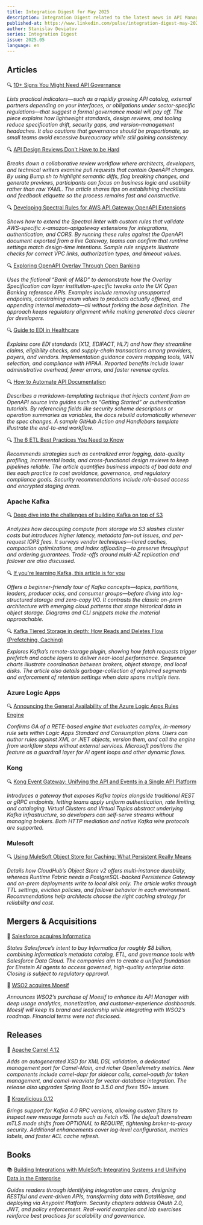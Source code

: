 ```yaml
---
title: Integration Digest for May 2025
description: Integration Digest related to the latest news in API Management, iPaaS, ESB, Integration frameworks, message brokers, etc.
published-at: https://www.linkedin.com/pulse/integration-digest-may-2025-stanislav-deviatov-i5bxf/
author: Stanislav Deviatov
series: Integration Digest
issue: 2025.05
language: en
---
```


## Articles

🔍 [10+ Signs You Might Need API Governance](https://nordicapis.com/10-signs-you-might-need-api-governance/)

*Lists practical indicators—such as a rapidly growing API catalog, external partners depending on your interfaces, or obligations under sector-specific regulations—that suggest a formal governance model will pay off. The piece explains how lightweight standards, design reviews, and tooling reduce specification drift, security gaps, and version-management headaches. It also cautions that governance should be proportionate, so small teams avoid excessive bureaucracy while still gaining consistency.*

🔍 [API Design Reviews Don't Have to be Hard](https://apisyouwonthate.com/blog/api-design-reviews-dont-have-to-be-hard/)

*Breaks down a collaborative review workflow where architects, developers, and technical writers examine pull requests that contain OpenAPI changes. By using Bump.sh to highlight semantic diffs, flag breaking changes, and generate previews, participants can focus on business logic and usability rather than raw YAML. The article shares tips on establishing checklists and feedback etiquette so the process remains fast and constructive.*

🔍 [Developing Spectral Rules for AWS API Gateway OpenAPI Extensions](http://apievangelist.com/2025/05/09/developing-spectral-rules-for-aws-api-gateway-openapi-extensions/)

*Shows how to extend the Spectral linter with custom rules that validate AWS-specific x-amazon-apigateway extensions for integrations, authentication, and CORS. By running these rules against the OpenAPI document exported from a live Gateway, teams can confirm that runtime settings match design-time intentions. Sample rule snippets illustrate checks for correct VPC links, authorization types, and timeout values.*

🔍 [Exploring OpenAPI Overlay Through Open Banking](https://nordicapis.com/exploring-openapi-overlay-through-open-banking/)

*Uses the fictional “Bank of M&D” to demonstrate how the Overlay Specification can layer institution-specific tweaks onto the UK Open Banking reference APIs. Examples include removing unsupported endpoints, constraining enum values to products actually offered, and appending internal metadata—all without forking the base definition. The approach keeps regulatory alignment while making generated docs clearer for developers.*

🔍 [Guide to EDI in Healthcare](https://boomi.com/blog/guide-to-edi-for-healthcare/)

*Explains core EDI standards (X12, EDIFACT, HL7) and how they streamline claims, eligibility checks, and supply-chain transactions among providers, payers, and vendors. Implementation guidance covers mapping tools, VAN selection, and compliance with HIPAA. Reported benefits include lower administrative overhead, fewer errors, and faster revenue cycles.*

🔍 [How to Automate API Documentation](https://apichangelog.substack.com/p/how-to-automate-api-documentation)

*Describes a markdown-templating technique that injects content from an OpenAPI source into guides such as “Getting Started” or authentication tutorials. By referencing fields like security scheme descriptions or operation summaries as variables, the docs rebuild automatically whenever the spec changes. A sample GitHub Action and Handlebars template illustrate the end-to-end workflow.*

🔍 [The 6 ETL Best Practices You Need to Know](https://boomi.com/blog/6-etl-best-practices/)

*Recommends strategies such as centralized error logging, data-quality profiling, incremental loads, and cross-functional design reviews to keep pipelines reliable. The article quantifies business impacts of bad data and ties each practice to cost avoidance, governance, and regulatory compliance goals. Security recommendations include role-based access and encrypted staging areas.*

### Apache Kafka

🔍 [Deep dive into the challenges of building Kafka on top of S3](https://vutr.substack.com/p/deep-dive-into-the-challenges-of)

*Analyzes how decoupling compute from storage via S3 slashes cluster costs but introduces higher latency, metadata fan-out issues, and per-request IOPS fees. It surveys vendor techniques—tiered caches, compaction optimizations, and index offloading—to preserve throughput and ordering guarantees. Trade-offs around multi-AZ replication and failover are also discussed.*

🔍 [If you're learning Kafka, this article is for you](https://vutr.substack.com/p/if-youre-learning-kafka-this-article)

*Offers a beginner-friendly tour of Kafka concepts—topics, partitions, leaders, producer acks, and consumer groups—before diving into log-structured storage and zero-copy I/O. It contrasts the classic on-prem architecture with emerging cloud patterns that stage historical data in object storage. Diagrams and CLI snippets make the material approachable.*

🔍 [Kafka Tiered Storage in depth: How Reads and Deletes Flow (Prefetching, Caching)](https://aiven.io/blog/kafka-tiered-storage-in-depth-how-reads-and-deletes-flow)

*Explores Kafka’s remote-storage plugin, showing how fetch requests trigger prefetch and cache layers to deliver near-local performance. Sequence charts illustrate coordination between brokers, object storage, and local disks. The article also details garbage-collection of orphaned segments and enforcement of retention settings when data spans multiple tiers.*

### Azure Logic Apps

🔍 [Announcing the General Availability of the Azure Logic Apps Rules Engine](https://techcommunity.microsoft.com/t5/azure-integration-services-blog/announcing-the-general-availability-of-the-azure-logic-apps/ba-p/4416707)

*Confirms GA of a RETE-based engine that evaluates complex, in-memory rule sets within Logic Apps Standard and Consumption plans. Users can author rules against XML or .NET objects, version them, and call the engine from workflow steps without external services. Microsoft positions the feature as a guardrail layer for AI agent loops and other dynamic flows.*

### Kong

🔍 [Kong Event Gateway: Unifying the API and Events in a Single API Platform](https://konghq.com/blog/product-releases/kong-event-gateway)

*Introduces a gateway that exposes Kafka topics alongside traditional REST or gRPC endpoints, letting teams apply uniform authentication, rate limiting, and cataloging. Virtual Clusters and Virtual Topics abstract underlying Kafka infrastructure, so developers can self-serve streams without managing brokers. Both HTTP mediation and native Kafka wire protocols are supported.*

### Mulesoft

🔍 [Using MuleSoft Object Store for Caching: What Persistent Really Means](https://medium.com/another-integration-blog/using-mulesoft-object-store-for-caching-what-persistent-really-means-04b4cf64ae7b)

*Details how CloudHub’s Object Store v2 offers multi-instance durability, whereas Runtime Fabric needs a PostgreSQL-backed Persistence Gateway and on-prem deployments write to local disk only. The article walks through TTL settings, eviction policies, and failover behavior in each environment. Recommendations help architects choose the right caching strategy for reliability and cost.*

## Mergers & Acquisitions

🤝 [Salesforce acquires Informatica](https://investor.salesforce.com/news/news-details/2025/Salesforce-Signs-Definitive-Agreement-to-Acquire-Informatica/default.aspx)

*States Salesforce’s intent to buy Informatica for roughly $8 billion, combining Informatica’s metadata catalog, ETL, and governance tools with Salesforce Data Cloud. The companies aim to create a unified foundation for Einstein AI agents to access governed, high-quality enterprise data. Closing is subject to regulatory approval.*

🤝 [WSO2 acquires Moesif](https://wso2.com/library/blogs/wso2-acquires-api-analytics-and-monetization-leader-moesif/)

*Announces WSO2’s purchase of Moesif to enhance its API Manager with deep usage analytics, monetization, and customer-experience dashboards. Moesif will keep its brand and leadership while integrating with WSO2’s roadmap. Financial terms were not disclosed.*

## Releases

🚀 [Apache Camel 4.12](https://camel.apache.org/blog/2025/05/camel412-whatsnew/)

*Adds an autogenerated XSD for XML DSL validation, a dedicated management port for Camel-Main, and richer OpenTelemetry metrics. New components include camel-dapr for sidecar calls, camel-oauth for token management, and camel-weaviate for vector-database integration. The release also upgrades Spring Boot to 3.5.0 and fixes 150+ issues.*

🚀 [Kroxylicious 0.12](https://kroxylicious.io/blog/kroxylicious/releases/2025/05/09/release-0_12_0.html)

*Brings support for Kafka 4.0 RPC versions, allowing custom filters to inspect new message formats such as Fetch v15. The default downstream mTLS mode shifts from OPTIONAL to REQUIRE, tightening broker-to-proxy security. Additional enhancements cover log-level configuration, metrics labels, and faster ACL cache refresh.*

## Books

📚 [Building Integrations with MuleSoft: Integrating Systems and Unifying Data in the Enterprise](https://a.co/d/7CAjldM)

*Guides readers through identifying integration use cases, designing RESTful and event-driven APIs, transforming data with DataWeave, and deploying via Anypoint Platform. Security chapters address OAuth 2.0, JWT, and policy enforcement. Real-world examples and lab exercises reinforce best practices for scalability and governance.*